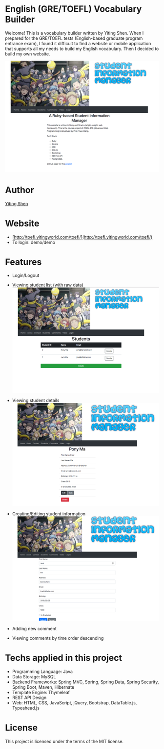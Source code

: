 English (GRE/TOEFL) Vocabulary Builder
================================
Welcome! This is a vocabulary builder written by Yiting Shen. 
When I prepared for the GRE/TOEFL tests (English-based graduate program entrance exam), I found it difficult to find a website or mobile application that supports all my needs to build my English vocabulary. Then I decided to build my own website.

![](https://raw.githubusercontent.com/shenyiting2018/ruby-student-information-system/master/about-demo.png)

Author
========
[Yiting Shen](https://www.linkedin.com/in/shenyiting/) 

Website
========
* [http://toefl.yitingworld.com/toefl/](http://toefl.yitingworld.com/toefl/)
* To login: demo/demo

Features
=======

* Login/Logout

* Viewing student list (with raw data)
![](https://raw.githubusercontent.com/shenyiting2018/ruby-student-information-system/master/students-demo.png)
* Viewing student details
![](https://raw.githubusercontent.com/shenyiting2018/ruby-student-information-system/master/student-details-demo.png)
* Creating/Editing student information
![](https://raw.githubusercontent.com/shenyiting2018/ruby-student-information-system/master/student-edit-demo.png)
* Adding new comment
* Viewing comments by time order descending

Techs applied in this project
=======

* Programming Language: Java
* Data Storage: MySQL
* Backend Frameworks: Spring MVC, Spring, Spring Data, Spring Security, Spring Boot, Maven, Hibernate
* Template Engine: Thymeleaf
* REST API Design
* Web: HTML, CSS, JavaScript, jQuery, Bootstrap, DataTable.js, Typeahead.js


License
=======

This project is licensed under the terms of the MIT license.
